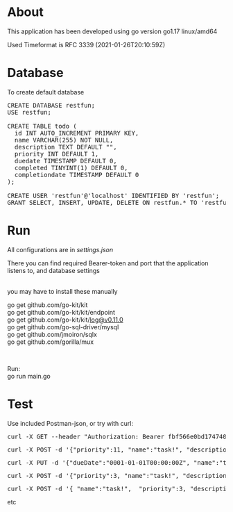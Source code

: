 
<h1> About </h1>

This application has been developed using go version go1.17 linux/amd64</br>

Used Timeformat is RFC 3339 (2021-01-26T20:10:59Z)<br/>


<h1>Database</h1>

To create default database<br/>

<pre>
CREATE DATABASE restfun;
USE restfun;

CREATE TABLE todo (
  id INT AUTO_INCREMENT PRIMARY KEY,
  name VARCHAR(255) NOT NULL,
  description TEXT DEFAULT "",
  priority INT DEFAULT 1,
  duedate TIMESTAMP DEFAULT 0,
  completed TINYINT(1) DEFAULT 0,
  completiondate TIMESTAMP DEFAULT 0
);

CREATE USER 'restfun'@'localhost' IDENTIFIED BY 'restfun';
GRANT SELECT, INSERT, UPDATE, DELETE ON restfun.* TO 'restfun'@'localhost';
</pre>


<h1>Run</h1>

All configurations are in <i>settings.json</i>

There you can find required Bearer-token and port that the application listens to, and database settings</br>

</br>
you may have to install these manually<br/>

go get github.com/go-kit/kit<br/>
go get github.com/go-kit/kit/endpoint<br/>
go get github.com/go-kit/kit/log@v0.11.0<br/>
go get github.com/go-sql-driver/mysql<br/>
go get github.com/jmoiron/sqlx<br/>
go get github.com/gorilla/mux<br/>

</br>

Run:</br>
go run main.go</br>


<h1>Test</h1>

Use included Postman-json, or try with curl: <br/>

<pre>curl -X GET --header "Authorization: Bearer fbf566e0bd1747409502db0f" localhost:8080/todo</pre>
<pre>curl -X POST -d '{"priority":11, "name":"task!", "description":"testing todo list"}' --header "Authorization: Bearer fbf566e0bd1747409502db0f" localhost:8080/todo</pre>
<pre>curl -X PUT -d '{"dueDate":"0001-01-01T00:00:00Z", "name":"task!", "description":"updated"}' --header "Authorization: Bearer fbf566e0bd1747409502db0f"  localhost:8080/todo/15</pre>
<pre>curl -X POST -d '{"priority":3, "name":"task!", "description":"testing todo list"}' --header "Authorization: Bearer fbf566e0bd1747409502db0f"  localhost:8080/todo</pre>
<pre>curl -X POST -d '{ "name":"task!",  "priority":3, "description":"Remember to test TODO-list", "duedate":"2022-01-20T16:00:00Z"  }' --header "Authorization: Bearer fbf566e0bd1747409502db0f"  localhost:8080/todo</pre>

etc
